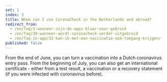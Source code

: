 ```yaml
---
set: 1
index: 3
title: When can I use CoronaCheck in the Netherlands and abroad?
redirect_from: 
  - /en/faq/3-wanneer-zijn-de-apps-klaar-voor-gebruik
  - /en/faq/39-wanneer-wordt-coronacheck-verder-uitgebreid
  - /en/faq-in-app/32-kan-ik-met-een-vaccinatie-ook-toegang-krijgen/
published: false
---
```

From the end of June, you can turn a vaccination into a Dutch coronavirus entry pass. From the beginning of July, you can also get an international certificate - either from a test result, a vaccination or a recovery statement (if you were infected with coronavirus before).
